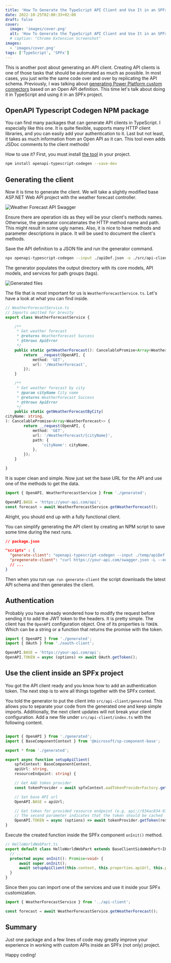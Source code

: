 ```yaml
---
title: 'How To Generate the TypeScript API Client and Use It in an SPFx Project'
date: 2022-10-25T02:00:33+02:00
draft: false
cover:
  image: 'images/cover.png'
  alt: 'How To Generate the TypeScript API Client and Use It in an SPFx Project'
  # caption: "Chrome Extension Screenshot"
images:
  - 'images/cover.png'
tags: ['TypeScript', 'SPFx']
---
```


This is another post about generating an API client. Creating API clients is one of those tasks that should be automated as much as possible. In most cases, you just write the same code over and over by replicating the API schema. Previously, I was talking about [generating Power Platform custom connectors](../automate-deployments-of-custom-power-platform-connectors) based on an Open API definition. This time let's talk about doing it in TypeScript and using it in an SPFx project.

## OpenAPI Typescript Codegen NPM package

You can find many packages that can generate API clients in TypeScript. I especially like this one. It is quite flexible, supports many HTTP client libraries, and you can easily add your authentication to it. Last but not least, it takes as much information from an Open API as it can. This tool even adds JSDoc comments to the client methods!

How to use it? First, you must install [the tool](https://www.npmjs.com/package/openapi-typescript-codegen) in your project.

```bash
npm install openapi-typescript-codegen --save-dev
```

## Generating the client

Now it is time to generate the client. We will take a slightly modified base ASP.NET Web API project with the weather forecast controller.

![Weather Forecast API Swagger](images/api_def.jpg)

Ensure there are operation ids as they will be your client's methods names. Otherwise, the generator concatenates the HTTP method name and path. This might result in some ugly names. Also, it is nice to have methods and parameter descriptions in place. It will be used to document the client's methods.

Save the API definition to a JSON file and run the generator command.

```bash
npx openapi-typescript-codegen --input ./apiDef.json -o ./src/api-client/generated
```

The generator populates the output directory with its core models, API models, and services for path groups (tags).

![Generated files](images/generated_files.jpg)

The file that is most important for us is `WeatherForecastService.ts`. Let's have a look at what you can find inside.

```TypeScript
// WeatherForecastService.ts
// Imports omitted for brevity
export class WeatherForecastService {

    /**
     * Get weather forecast
     * @returns WeatherForecast Success
     * @throws ApiError
     */
    public static getWeatherForecast(): CancelablePromise<Array<WeatherForecast>> {
        return __request(OpenAPI, {
            method: 'GET',
            url: '/WeatherForecast',
        });
    }

    /**
     * Get weather forecast by city
     * @param cityName City name
     * @returns WeatherForecast Success
     * @throws ApiError
     */
    public static getWeatherForecastByCity(
cityName: string,
): CancelablePromise<Array<WeatherForecast>> {
        return __request(OpenAPI, {
            method: 'GET',
            url: '/WeatherForecast/{cityName}',
            path: {
                'cityName': cityName,
            },
        });
    }

}
```

It is super clean and simple. Now just set the base URL for the API and use one of the methods to get the data.

```TypeScript
import { OpenAPI, WeatherForecastService } from './generated';

OpenAPI.BASE = 'https://your-api.com/api';
const forecast = await WeatherForecastService.getWeatherForecast();
```

Alright, you should end up with a fully functional client.

You can simplify generating the API client by creating an NPM script to save some time during the next runs.

```json
// package.json

"scripts" : {
  "generate-client": "openapi-typescript-codegen --input ./temp/apiDef.json -o ./src/api-client/generated",
  "pregenerate-client": "curl https://your-api.com/swagger.json -L --output ./temp/apiDef.json"
  // ...
}
```

Then when you run `npm run generate-client` the script downloads the latest API schema and then generates the client.

## Authentication

Probably you have already wondered how to modify the request before sending it to add the JWT token to the headers. It is pretty simple. The client has the `OpenAPI` configuration object. One of its properties is `TOKEN`. Which can be a string or a function that returns the promise with the token.

```TypeScript
import { OpenAPI } from './generated';
import { OAuth } from './oauth-client';

OpenAPI.BASE = 'https://your-api.com/api';
OpenAPI.TOKEN = async (options) => await OAuth.getToken();
```

## Use the client inside an SPFx project

You got the API client ready and you know how to add an authentication token. The next step is to wire all things together with the SPFx context.

You told the generator to put the client into `src/api-client/generated`. This allows you to separate your code from the generated one and keep simple imports. Additionally, the next client updates will not break your client configuration. Add a new file under `src/api-client/index.ts` with the following content.

```TypeScript

import { OpenAPI } from './generated';
import { BaseComponentContext } from '@microsoft/sp-component-base';

export * from './generated';

export async function setupApiClient(
    spfxContext: BaseComponentContext,
    apiUrl: string,
    resourceEndpoint: string) {

    // Get AAD token provider
    const tokenProvider = await spfxContext.aadTokenProviderFactory.getTokenProvider();

    // Set base API url
    OpenAPI.BASE = apiUrl;

    // Get token for provided resource endpoint (e.g. api://934ac834-9390-49ce-9fa5-ffdbca6ba3f1).
    // The second parameter indicates that the token should be cached
    OpenAPI.TOKEN = async (options) => await tokenProvider.getToken(resourceEndpoint, true);
}

```

Execute the created function inside the SPFx component `onInit()` method.

```TypeScript
// HelloWorldWebPart.ts
export default class HelloWorldWebPart extends BaseClientSideWebPart<IHelloWorldWebPartProps> {
  // ...
  protected async onInit(): Promise<void> {
      await super.onInit();
      await setupApiClient(this.context, this.properties.apiUrl, this.properties.resourceEndpoint);
  }
}
```

Since then you can import one of the services and use it inside your SPFx customization.

```TypeScript
import { WeatherForecastService } from '../api-client';

const forecast = await WeatherForecastService.getWeatherForecast();
```

## Summary

Just one package and a few lines of code may greatly improve your experience in working with custom APIs inside an SPFx (not only) project.

Happy coding!